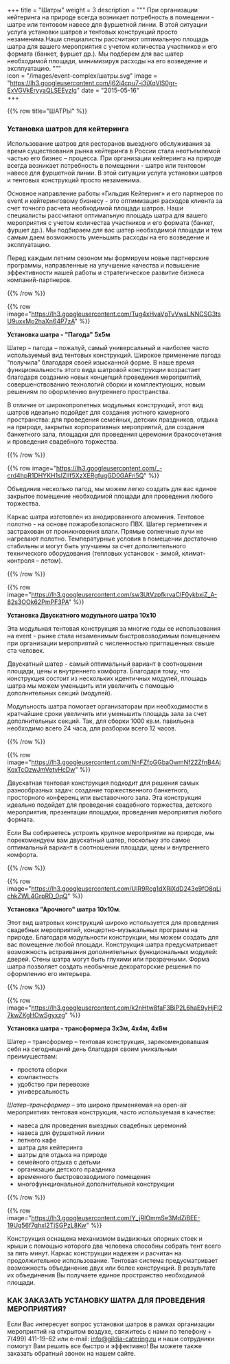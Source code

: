 +++
title = "Шатры"
weight = 3
description = """
  При организации кейтеринга на природе всегда возникает потребность в помещении - шатре или тентовом навесе для фуршетной линии. В этой ситуации услуга установки шатров и тентовых конструкций просто незаменима.Наши специалисты рассчитают оптимальную площадь шатра для вашего мероприятия с учетом количества участников и его формата (банкет, фуршет  др.). Мы подберем для вас шатер необходимой площади, минимизируя расходы на его возведение и эксплуатацию.
"""  
icon = "/images/event-complex/шатры.svg"
image = "https://lh3.googleusercontent.com/j62i4cpu7-i3jXqVlS0gr-ExVGVkEryyaQLSEEyzlg"
date = "2015-05-16"  
+++

{{% row title="ШАТРЫ" %}}

### Установка шатров для кейтеринга

Использование шатров для ресторанов выездного обслуживания за время существования  рынка кейтеринга в России стала неотъемлемой частью его бизнес – процесса. При организации кейтеринга на природе всегда возникает потребность в помещении - шатре или тентовом навесе для фуршетной линии. В этой ситуации услуга установки шатров и тентовых конструкций просто незаменима.

<!--more-->

Основное направление работы «Гильдия Кейтеринг» и его партнеров по event и кейтеринговому бизнесу - это оптимизация расходов клиента за счет точного расчета необходимой площади шатров. Наши специалисты рассчитают оптимальную площадь шатра для вашего мероприятия с учетом количества участников и его формата (банкет, фуршет  др.). Мы подбираем для вас шатер необходимой площади и тем самым даем возможность уменьшить расходы на его возведение и эксплуатацию.

Перед каждым летним сезоном мы формируем новые партнерские программы, направленные на улучшение качества и повышение эффективности нашей работы и стратегическое развитие бизнеса компаний-партнеров.

{{% /row %}}

{{% row image="https://lh3.googleusercontent.com/Tug4xHvaVpTvVwsLNNCSG3tsU9uxxMo2haXn64P7zA" %}}

**Установка шатра - "Пагода" 5х5м**

Шатер – пагода – пожалуй, самый универсальный и наиболее часто используемый вид тентовых конструкций. Широкое применение пагода “получила” благодаря своей изысканной форме. В наше время функциональность этого вида шатровой конструкции возрастает благодаря созданию новых концепций проведения мероприятий, совершенствованию технологий сборки и комплектующих, новым решениям по оформлению внутреннего пространства.

В отличие от широкопролетных модульных конструкций, этот вид шатров идеально подойдет для создания уютного камерного пространства: для проведения семейных, детских праздников, отдыха на природе, закрытых корпоративных мероприятий, для создания банкетного зала, площадки для проведения церемонии бракосочетания и проведения свадебного торжества.

{{% /row %}}

{{% row image="https://lh3.googleusercontent.com/_-crd4hpR1DHYKH1sIZIIf5XzXERgfugGD0GAFri5Q" %}}

Объединив несколько пагод, мы можем легко создать для вас единое закрытое помещение необходимой площади для проведения любого торжества.

Каркас шатра изготовлен из анодированного алюминия. Тентовое полотно - на основе пожаробезопасного ПВХ. Шатер герметичен и застрахован от проникновения влаги. Прямые солнечные лучи не нагревают полотно. Температурные условия в помещении достаточно стабильны и могут быть улучшены за счет дополнительного технического оборудования (тепловых установок - зимой, климат-контроля – летом).

{{% /row %}}

{{% row image="https://lh3.googleusercontent.com/sw3UtVzpfkrvaCIF0ykbxiZ_A-82s3OOk62PmPF3PA" %}}

**Установка Двускатного модульного шатра 10х10**

Эта модульная тентовая конструкция за многие годы ее использования на event - рынке стала незаменимым быстровозводимым помещением при организации мероприятий с численностью приглашенных свыше ста человек.

Двускатный шатер - самый оптимальный вариант в соотношении площади, цены и внутреннего комфорта. Благодаря тому, что конструкция состоит из нескольких идентичных модулей, площадь шатра мы можем уменьшить или увеличить с помощью дополнительных секций (модулей).

Модульность шатра помогает организаторам при необходимости в кратчайшие сроки увеличить или уменьшить площадь зала за счет дополнительных секций. Так, для сборки 1000 кв.м. павильона необходимо всего 24 часа, для разборки всего 12 часов.

{{% /row %}}

{{% row image="https://lh3.googleusercontent.com/NnFZfpGGbaOwmNf22ZfnB4AjKoxTcOzwJmVetvHcDw" %}}

Двускатная тентовая конструкция подходит для решения самых разнообразных задач: создание торжественного банкетного, просторного конференц или выставочного зала. Эта конструкция идеально подойдет для проведения свадебного торжества, детского мероприятия, презентации площадки, проведения мероприятия любого формата.

Если Вы собираетесь устроить крупное мероприятие на природе, мы порекомендуем вам двускатный шатер, поскольку это самое оптимальный вариант в соотношении площади, цены и внутреннего комфорта.

{{% /row %}}

{{% row image="https://lh3.googleusercontent.com/UIR9Rcg1dXRiXdD243e9fO8qLichkZWL4GrpRD_0qQ" %}}

**Установка "Арочного" шатра 10х10м.**

Этот вид шатровых конструкций широко используется для проведения свадебных мероприятий, концертно-музыкальных программ на природе. Благодаря модульности конструкции, мы можем создать для вас помещение любой площади. Конструкция шатра предусматривает возможность встраивания дополнительных функциональных модулей: дверей. Стены шатра могут быть глухими или прозрачными. Форма шатра позволяет создать необычные декораторские решения по оформлению его интерьера.

{{% /row %}}

{{% row image="https://lh3.googleusercontent.com/k2nHtw8faF3BiP2L6haE9yHjFl27kwZKgHOwSgyxzg" %}}


**Установка шатра - трансформера 3х3м, 4х4м, 4х8м**

Шатер – трансформер – тентовая конструкция, зарекомендовавшая себя на сегодняшний день благодаря своим уникальным преимуществам:

 - простота сборки
- компактность
- удобство при перевозке
- универсальность

_Шатер–трансформер_ – это широко применяемая на open-air мероприятиях тентовая конструкция, часто используемая в качестве:

- навеса для проведения выездных свадебных церемоний
- навеса для фуршетной линии
- летнего кафе
- шатра для кейтеринга
- шатры для отдыха на природе
- семейного отдыха с детьми
- организации детского праздника
- временного быстровозводимого помещения
- многофункциональной дополнительной конструкции

{{% /row %}}

{{% row image="https://lh3.googleusercontent.com/Y_jRlOmmSe3MdZiBEE-19Uq56f7qhxl2TjSGPzL8Kw" %}}

Конструкция оснащена механизмом выдвижных опорных стоек и крыши с помощью которого два человека способны собрать тент всего за пять минут. Каркас конструкции надежен и расчитан на продолжительное использование. Тентовая система предусматривает возможность объединение двух или более конструкций. В результате их объединения Вы получаете единое пространство необходимой площади.

### КАК ЗАКАЗАТЬ УСТАНОВКУ ШАТРА ДЛЯ ПРОВЕДЕНИЯ МЕРОПРИЯТИЯ?

Если Вас интересует вопрос установки шатров в рамках организации мероприятий на открытом воздухе, свяжитесь с нами по телефону + 7(499) 411-19-62 или e-mail: info@gildia-catering.ru и наши сотрудники помогут Вам решить все быстро и  эффективно! Вы можете также заказать обратный звонок на нашем сайте.
